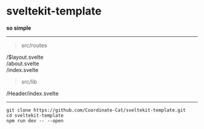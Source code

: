 # sveltekit-template

**so simple**

---

> src/routes

/$layout.svelte <br>
/about.svelte <br>
/index.svelte

> src/lib

/Header/index.svelte

---

```
git clone https://github.com/Coordinate-Cat/sveltekit-template.git
cd sveltekit-template
npm run dev -- --open
```